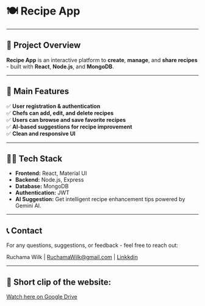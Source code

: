 # 🍽️ **Recipe App**

---

## 📌 **Project Overview**

**Recipe App** is an interactive platform to **create**, **manage**, and **share recipes** - built with **React**, **Node.js**, and **MongoDB**.

---

## 🚀 **Main Features**

✅ **User registration & authentication**  
✅ **Chefs can add, edit, and delete recipes**  
✅ **Users can browse and save favorite recipes**  
✅ **AI-based suggestions for recipe improvement**  
✅ **Clean and responsive UI**

---

## 🧑‍💻 **Tech Stack**

- **Frontend:** React, Material UI  
- **Backend:** Node.js, Express  
- **Database:** MongoDB  
- **Authentication:** JWT  
- **AI Suggestion:** Get intelligent recipe enhancement tips powered by Gemini AI.



---

## 📞 **Contact**
For any questions, suggestions, or feedback - feel free to reach out:

Ruchama Wilk | [RuchamaWilk@gmail.com](Ruchamawilk@gmail.com) | [Linkkdin](www.linkedin.com/in/ruchama-wilk)

---

## 🎥 **Short clip of the website:**  
[Watch here on Google Drive](https://drive.google.com/file/d/1qJEw4vMS4_FPNoIpatr8LrFKWLdpvdaR/view?usp=drive_link)

